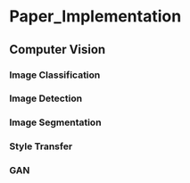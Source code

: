 # Paper_Implementation

## Computer Vision
### Image Classification

### Image Detection

### Image Segmentation

### Style Transfer

### GAN
